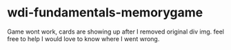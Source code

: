 # wdi-fundamentals-memorygame

Game wont work, cards are showing up after I removed original div img.
feel free to help
I would love to know where I went wrong.
